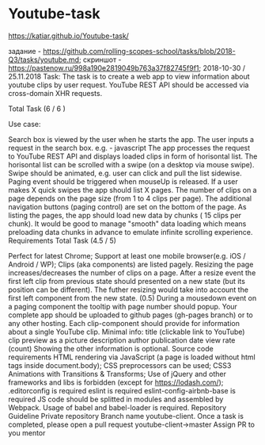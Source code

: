 # Youtube-task
https://katiar.github.io/Youtube-task/

задание - https://github.com/rolling-scopes-school/tasks/blob/2018-Q3/tasks/youtube.md;
скриншот - https://pastenow.ru/998a190e2819049b763a37f82745f9f1;
2018-10-30 / 25.11.2018
Task:
The task is to create a web app to view information about youtube clips by user request. YouTube REST API should be accessed via cross-domain XHR requests.

Total
Task (6 / 6 )

Use case:

Search box is viewed by the user when he starts the app.
The user inputs a request in the search box. e.g. - javascript
The app processes the request to YouTube REST API and displays loaded clips in form of horisontal list.
The horisontal list can be scrolled with a swipe (on a desktop via mouse swipe). Swipe should be animated, e.g. user can click and pull the list sidewise. Paging event should be triggered when mouseUp is released. If a user makes X quick swipes the app should list X pages. The number of clips on a page depends on the page size (from 1 to 4 clips per page).
The additional navigation buttons (paging control) are set on the bottom of the page.
As listing the pages, the app should load new data by chunks ( 15 clips per chunk). It would be good to manage "smooth" data loading which means preloading data chunks in advance to emulate infinite scrolling experience.
Requirements
Total
Task (4.5 / 5)

Perfect for latest Chrome;
Support at least one mobile browser(e.g. iOS / Android / WP);
Clips (aka components) are listed pagely. Resizing the page increases/decreases the number of clips on a page. After a resize event the first left clip from previous state should presented on a new state (but its position can be different). The futher resizing would take into account the first left component from the new state. (0.5)
During a mousedown event on a paging component the tooltip with page number should popup.
Your complete app should be uploaded to github pages (gh-pages branch) or to any other hosting.
Each clip-component should provide for information about a single YouTube clip. Minimal info:
title (clickable link to YouTube)
clip preview as a picture
description
author
publication date
view rate (count)
Showing the other information is optional.
Source code requirements
HTML rendering via JavaScript (a page is loaded without html tags inside document.body);
CSS preprocessors can be used;
CSS3 Animations with Transitions & Transforms;
Use of jQuery and other frameworks and libs is forbidden (except for https://lodash.com/);
.editorconfig is required
eslint is required
eslint-config-airbnb-base is required
JS code should be splitted in modules and assembled by Webpack. Usage of babel and babel-loader is required.
Repository Guideline
Private repository
Branch name youtube-client.
Once a task is completed, please open a pull request youtube-client->master
Assign PR to you mentor
